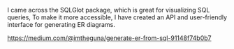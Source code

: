 I came across the SQLGlot package, which is great for visualizing SQL queries, To make it more accessible, I have created an API and user-friendly interface for generating ER diagrams.

https://medium.com/@imtheguna/generate-er-from-sql-91148f74b0b7
